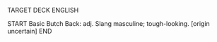 TARGET DECK
ENGLISH

START
Basic
Butch
Back: adj. Slang masculine; tough-looking. [origin uncertain]
END
